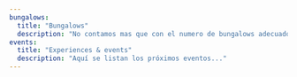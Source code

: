 ```yaml
---
bungalows:
  title: "Bungalows"
  description: "No contamos mas que con el numero de bungalows adecuados para crear tu hogar dentro del entorno sagrado de las tierras de Oaxaca, para tu completo placer y privacidad."
events:
  title: "Experiences & events"
  description: "Aquí se listan los próximos eventos..."
---
```

